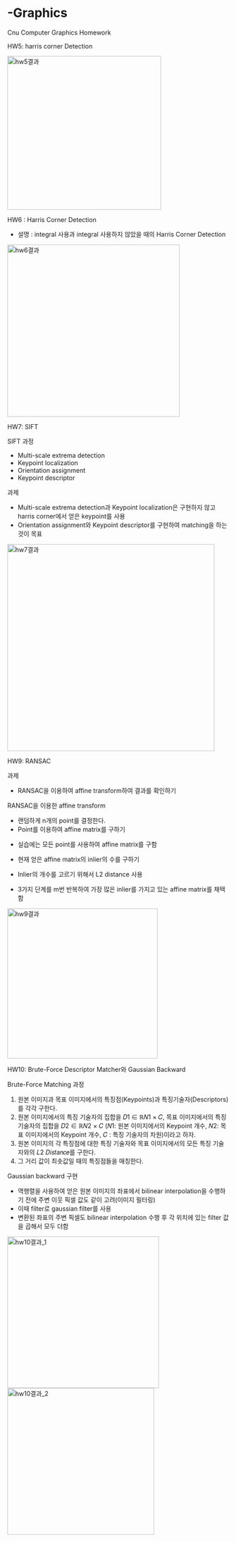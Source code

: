 # -Graphics
Cnu Computer Graphics Homework

HW5: harris corner Detection

<img width="349" alt="hw5결과" src="https://user-images.githubusercontent.com/44044119/209357867-7e679c3e-ef5d-4299-ae17-63a757eef81b.PNG">

HW6 : Harris Corner Detection
- 설명 : integral 사용과 integral 사용하지 않았을 때의 Harris Corner Detection

<img width="391" alt="hw6결과" src="https://user-images.githubusercontent.com/44044119/209358461-bc87e56f-42c9-4f85-b3aa-b92e157de7a4.PNG">

HW7: SIFT

SIFT 과정
- Multi-scale extrema detection
- Keypoint localization
- Orientation assignment
- Keypoint descriptor

과제
- Multi-scale extrema detection과 Keypoint localization은 구현하지 않고 harris corner에서 얻은 keypoint를 사용
- Orientation assignment와 Keypoint descriptor를 구현하여 matching을 하는 것이 목표

<img width="470" alt="hw7결과" src="https://user-images.githubusercontent.com/44044119/209358915-43d1fd34-2961-4555-85df-bd5f390df8d6.PNG">

HW9: RANSAC

과제
- RANSAC을 이용하여 affine transform하여 결과를 확인하기

RANSAC을 이용한 affine transform
- 랜덤하게 n개의 point를 결정한다.
- Point를 이용하여 affine matrix를 구하기
* 실습에는 모든 point를 사용하여 affine matrix를 구함
- 현재 얻은 affine matrix의 inlier의 수를 구하기
* Inlier의 개수를 고르기 위해서 L2 distance 사용
- 3가지 단계를 m번 반복하여 가장 많은 inlier를 가지고 있는 affine matrix를 채택함

<img width="341" alt="hw9결과" src="https://user-images.githubusercontent.com/44044119/209359511-ac7ff4a4-7ef1-49d8-b0ec-f2cc95ab6281.PNG">

HW10: Brute-Force Descriptor Matcher와 Gaussian Backward

Brute-Force Matching 과정
1. 원본 이미지과 목표 이미지에서의 특징점(Keypoints)과 특징기술자(Descriptors)를 각각 구한다.
2. 원본 이미지에서의 특징 기술자의 집합을 𝐷1 ∈ ℝ𝑁1 × 𝐶, 목표 이미지에서의 특징 기술자의 집합을 𝐷2 ∈ ℝ𝑁2 × 𝐶
(𝑁1: 원본 이미지에서의 Keypoint 개수, 𝑁2: 목표 이미지에서의 Keypoint 개수, 𝐶 : 특징 기술자의 차원)이라고 하자.
3. 원본 이미지의 각 특징점에 대한 특징 기술자와 목표 이미지에서의 모든 특징 기술자와의 𝐿2 𝐷𝑖𝑠𝑡𝑎𝑛𝑐𝑒를 구한다.
4. 그 거리 값이 최솟값일 때의 특징점들을 매칭한다.

Gaussian backward 구현
- 역행렬을 사용하여 얻은 원본 이미지의 좌표에서 bilinear interpolation을 수행하기 전에 주변 이웃 픽셀 값도 같이 고려(이미지 필터링)
- 이때 filter로 gaussian filter를 사용
- 변환된 좌표의 주변 픽셀도 bilinear interpolation 수행 후 각 위치에 있는 filter 값을 곱해서 모두 더함

<img width="344" alt="hw10결과_1" src="https://user-images.githubusercontent.com/44044119/209360470-16edeafd-a39e-4bec-a9f8-500679db9bb1.PNG">
<img width="333" alt="hw10결과_2" src="https://user-images.githubusercontent.com/44044119/209360506-ca4e1ffa-4646-4057-b122-a721e5dbdbdc.PNG">


